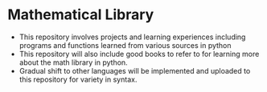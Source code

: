 # Mathematical Library

- This repository involves projects and learning experiences including programs and functions learned from various sources in python 
- This repository will also include good books to refer to for learning more about the math library in python.
- Gradual shift to other languages will be implemented and uploaded to this repository for variety in syntax.
